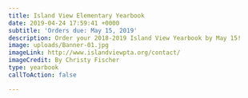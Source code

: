 ```yaml
---
title: Island View Elementary Yearbook
date: 2019-04-24 17:59:41 +0000
subtitle: 'Orders due: May 15, 2019'
description: Order your 2018-2019 Island View Yearbook by May 15!
image: uploads/Banner-01.jpg
imageLink: http://www.islandviewpta.org/contact/
imageCredit: By Christy Fischer
type: yearbook
callToAction: false

---
```

 